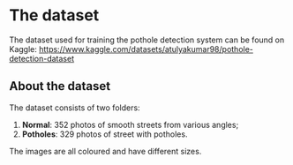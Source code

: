 # The dataset
The dataset used for training the pothole detection system can be found on Kaggle: 
https://www.kaggle.com/datasets/atulyakumar98/pothole-detection-dataset

## About the dataset
The dataset consists of two folders:
1. **Normal**: 352 photos of smooth streets from various angles;
2. **Potholes**: 329 photos of street with potholes.

The images are all coloured and have different sizes.